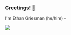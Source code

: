 ### Greetings! 👋

<!--
**EthanGriesman/EthanGriesman** is a ✨ _special_ ✨ repository because its `README.md` (this file) appears on your GitHub profile.

Here are some ideas to get you started:

[![My Skills](https://skillicons.dev/icons?i=js,html,css,wasm)](https://skillicons.dev)

- 🔭 I’m currently working on ...
- 🌱 I’m currently learning ...
- 👯 I’m looking to collaborate on ...
- 🤔 I’m looking for help with ...
- 💬 Ask me about ...
- 📫 How to reach me: ...
- 😄 Pronouns: ...
- ⚡ Fun fact: ...
-->

I'm Ethan Griesman (he/him) -

<p align="left">
  <a href="https://skillicons.dev">
    <img src="https://skillicons.dev/icons?i=py,java,c,cpp,arduino,html,css,js,php,git,androidstudio,figma,powershell" />
  </a>
</p>
